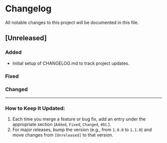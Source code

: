 # Changelog
All notable changes to this project will be documented in this file.  

## [Unreleased]
### Added
- Initial setup of CHANGELOG.md to track project updates.

### Fixed

### Changed

---

### How to Keep It Updated:
1. Each time you merge a feature or bug fix, add an entry under the appropriate section (`Added`, `Fixed`, `Changed`, etc.).  
2. For major releases, bump the version (e.g., from `1.0.0` to `1.1.0`) and move changes from `[Unreleased]` to that version.  
